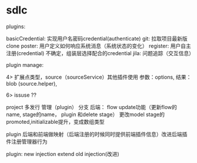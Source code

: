 # sdlc

plugins:

basicCredential: 实现用户名密码credential(authenticate)
git: 拉取项目最新版clone
poster: 用户定义如何响应系统消息（系统状态的变化）
register: 用户自主注册(credential) 不确定，组装层选择配合的credential
jila: 问题追踪（交互信息）

plugin manage:

<!-- 1> product emiter 路由的日志（插件使用）--   模型层 抛事件 路由 抛事件（选择哪些） 是否可以扩展？？（内部日志插件，外部product事件） poster \/ 部分 -->
<!-- 2> 路由扩展																																																													\/ -->
<!-- 3> 前端扩展 (webpack数组)																																																						\/ -->
4> 扩展点类型，source（sourceService）其他插件使用 参数：options, 结果：blob (source.helper),
<!-- 5> injection扩展 -->
6> issuse ??

<!-- trace回滚（delete）add router for filter trace of project -->
<!-- session可配置 -->

project 多发行 管理（plugin）
				分支
后端：
flow update功能（更新flow的name, stage的name， plugin 和delete stage）
更改model stage的promoted,initializable提升，变成数组类型

<!-- private true -->
plugin 
后端和前端做映射（后端注册的时候同时提供前端插件信息）改进后端插件注册管理器行为


plugin: new injection extend old injection(改进)